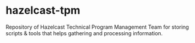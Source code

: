 # hazelcast-tpm
Repository of Hazelcast Technical Program Management Team for storing scripts &amp; tools that helps gathering and processing information.
